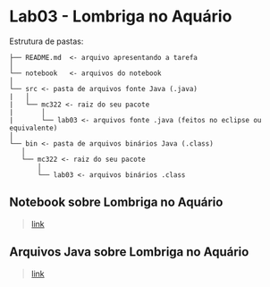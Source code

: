 # Lab03 - Lombriga no Aquário #

Estrutura de pastas:

```
├── README.md  <- arquivo apresentando a tarefa
│
└── notebook   <- arquivos do notebook
│
└── src <- pasta de arquivos fonte Java (.java)
|   │
|   └── mc322 <- raiz do seu pacote
|       │
|       └── lab03 <- arquivos fonte .java (feitos no eclipse ou equivalente)
│
└── bin <- pasta de arquivos binários Java (.class)
   │
   └── mc322 <- raiz do seu pacote
       │
       └── lab03 <- arquivos binários .class

```

## Notebook sobre Lombriga no Aquário ##
> [link]()

## Arquivos Java sobre Lombriga no Aquário ##
> [link]()

